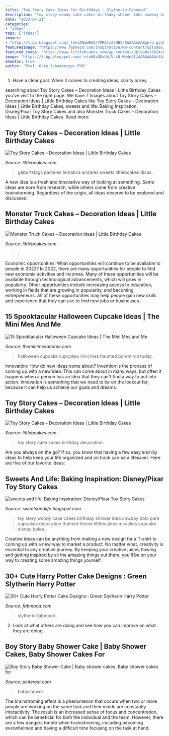 ```yaml
---
title: "Toy Story Cake Ideas For Birthdays ~ Slytherin Fabmood"
description: "Toy story woody cake cakes birthday shower idea cowboy bolo para cupcakes decoration themed theme littlebcakes mscakes cupcake disney bolos"
date: "2023-04-21"
categories:
- "ideas"
tags: ["ideas"]
images:
- "http://1.bp.blogspot.com/_thhJANqWBAQ/TMRQlz2zNBI/AAAAAAAABgk/o-gz3b6mxCM/s1600/Toy+Story+Woody+Cake.JPG"
featuredImage: "https://www.fabmood.com/inspiration/wp-content/uploads/2021/08/harry-potter-cake-14-370x584.jpg"
featured_image: "https://www.littlebcakes.com/wp-content/uploads/2014/02/Toy-Story-Cakes.jpg"
image: "https://3.bp.blogspot.com/-otv00zODxUk/V-zN-Wn4nSI/AAAAAAAAcSU/7l51vHj67bcLoBoMWt4M42SKnM5XXKkMACEw/s1600/e35104dbafcd94975dfca366eeaa5bab.jpg"
ShowToc: true
author: "Prof. Orie Schamberger PhD"
---
```



1. Have a clear goal. When it comes to creating ideas, clarity is key.

	

		
searching about Toy Story Cakes – Decoration Ideas | Little Birthday Cakes you've visit to the right page. We have 7 Images about Toy Story Cakes – Decoration Ideas | Little Birthday Cakes like Toy Story Cakes – Decoration Ideas | Little Birthday Cakes, sweets and life: Baking Inspiration: Disney/Pixar Toy Story Cakes and also Monster Truck Cakes – Decoration Ideas | Little Birthday Cakes. Read more:
		
    
## Toy Story Cakes – Decoration Ideas | Little Birthday Cakes

<img loading=lazy src="https://www.littlebcakes.com/wp-content/uploads/2014/02/Toy-Story-Cakes.jpg" onerror="this.onerror=null;this.src='https://tse3.mm.bing.net/th?id=OIP.bapMZ-u2WMAUOaOsA05TngHaJ4&amp;pid=15.1';" alt="Toy Story Cakes – Decoration Ideas | Little Birthday Cakes">

_Source: littlebcakes.com_

>geburtstags pasteles tematica andares sweets littlebcakes dicas. 

	

A new idea is a fresh and innovative way of looking at something. Some ideas are born from research, while others come from creative brainstorming. Regardless of the origin, all ideas deserve to be explored and discussed.

    
## Monster Truck Cakes – Decoration Ideas | Little Birthday Cakes

<img loading=lazy src="https://www.littlebcakes.com/wp-content/uploads/2013/08/Monster-Truck-Birthday-Cake.jpg" onerror="this.onerror=null;this.src='https://tse4.mm.bing.net/th?id=OIP.1uCWKXgFz0vIzdrdEDnvMAHaE8&amp;pid=15.1';" alt="Monster Truck Cakes – Decoration Ideas | Little Birthday Cakes">

_Source: littlebcakes.com_

>. 

	

Economic opportunities: What opportunities will continue to be available to people in 2022?
In 2022, there are many opportunities for people to find new economic activities and incomes. Many of these opportunities will be available through technological advancements, which will grow in popularity. Other opportunities include increasing access to education, working in fields that are growing in popularity, and becoming entrepreneurs. All of these opportunities may help people gain new skills and experience that they can use to find new jobs or businesses.

    
## 15 Spooktacular Halloween Cupcake Ideas | The Mini Mes And Me

<img loading=lazy src="https://3.bp.blogspot.com/-otv00zODxUk/V-zN-Wn4nSI/AAAAAAAAcSU/7l51vHj67bcLoBoMWt4M42SKnM5XXKkMACEw/s1600/e35104dbafcd94975dfca366eeaa5bab.jpg" onerror="this.onerror=null;this.src='https://tse4.mm.bing.net/th?id=OIP.1vXjWYiVIYPtbEyaId5M0wHaLh&amp;pid=15.1';" alt="15 Spooktacular Halloween Cupcake Ideas | The Mini Mes and Me">

_Source: theminimesandme.com_

>halloween cupcake cupcakes mini mes haunted parent via today. 

	

Innovation: How do new ideas come about?
Invention is the process of coming up with a new idea. This can come about in many ways, but often it happens when a person has an idea that they can't find a way to put into action. Innovation is something that we need to be on the lookout for, because it can help us achieve our goals and dreams.

    
## Toy Story Cakes – Decoration Ideas | Little Birthday Cakes

<img loading=lazy src="http://www.littlebcakes.com/wp-content/uploads/2014/02/Toy-Story-Cake-Ideas.jpg" onerror="this.onerror=null;this.src='https://tse1.mm.bing.net/th?id=OIP.SkDbF0H0TF2sYM-v-v5-wAHaLG&amp;pid=15.1';" alt="Toy Story Cakes – Decoration Ideas | Little Birthday Cakes">

_Source: littlebcakes.com_

>toy story cake cakes birthday decoration. 

	

Are you always on the go? If so, you know that having a few easy and diy ideas to help keep your life organized and on track can be a lifesaver. Here are five of our favorite ideas: 

    
## Sweets And Life: Baking Inspiration: Disney/Pixar Toy Story Cakes

<img loading=lazy src="http://1.bp.blogspot.com/_thhJANqWBAQ/TMRQlz2zNBI/AAAAAAAABgk/o-gz3b6mxCM/s1600/Toy+Story+Woody+Cake.JPG" onerror="this.onerror=null;this.src='https://tse3.mm.bing.net/th?id=OIP.cg_887WruoFB0-4phukJUQHaJ4&amp;pid=15.1';" alt="sweets and life: Baking Inspiration: Disney/Pixar Toy Story Cakes">

_Source: sweetsandlife.blogspot.com_

>toy story woody cake cakes birthday shower idea cowboy bolo para cupcakes decoration themed theme littlebcakes mscakes cupcake disney bolos. 

	

Creative ideas can be anything from making a new design for a T-shirt to coming up with a new way to market a product. No matter what, creativity is essential to any creative journey. By keeping your creative juices flowing and getting inspired by all the amazing things out there, you'll be on your way to creating some amazing things yourself.

    
## 30+ Cute Harry Potter Cake Designs : Green Slytherin Harry Potter

<img loading=lazy src="https://www.fabmood.com/inspiration/wp-content/uploads/2021/08/harry-potter-cake-14-370x584.jpg" onerror="this.onerror=null;this.src='https://tse4.mm.bing.net/th?id=OIP.cgMhKsewEL8vw1Pf-D4IKgAAAA&amp;pid=15.1';" alt="30+ Cute Harry Potter Cake Designs : Green Slytherin Harry Potter">

_Source: fabmood.com_

>slytherin fabmood. 

	

2. Look at what others are doing and see how you can improve on what they are doing. 

    
## Boy Story Baby Shower Cake | Baby Shower Cakes, Baby Shower Cakes For

<img loading=lazy src="https://i.pinimg.com/736x/20/6f/86/206f869a9cfd1fb0522c362748bc97b7.jpg" onerror="this.onerror=null;this.src='https://tse3.mm.bing.net/th?id=OIP.WH1TkHc553LUFi0h4yGpKQHaLH&amp;pid=15.1';" alt="Boy Story Baby Shower Cake | Baby shower cakes, Baby shower cakes for">

_Source: pinterest.com_

>babyshower. 

	

The brainstroming effect is a phenomenon that occurs when two or more people are working on the same task and their minds are constantly interactivity. The result is an increased sense of focus and concentration, which can be beneficial for both the individual and the team. However, there are a few dangers tonote when brainstroming, including becoming overwhelmed and having a difficult time focusing on the task at hand.

